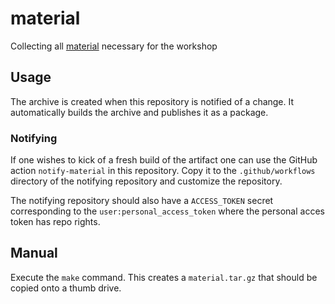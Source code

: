 # material
Collecting all [material][] necessary for the workshop

## Usage
The archive is created when this repository is notified of a change. It automatically builds the archive and publishes it as a package.

### Notifying
If one wishes to kick of a fresh build of the artifact one can use the GitHub action `notify-material` in this repository. Copy it to the `.github/workflows` directory of the notifying repository and customize the repository.

The notifying repository should also have a `ACCESS_TOKEN` secret corresponding to the `user:personal_access_token` where the personal acces token has repo rights.

## Manual
Execute the `make` command. This creates a `material.tar.gz` that should be copied
onto a thumb drive.

[material]: https://github.com/boiding/material/releases/download/latest/material.tar.gz